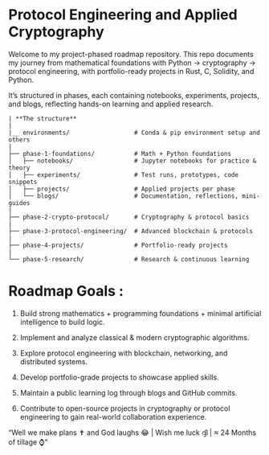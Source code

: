 # Protocol Engineering and Applied Cryptography
Welcome to my project-phased roadmap repository. This repo documents my journey from mathematical foundations with Python → cryptography → protocol engineering, with portfolio-ready projects in Rust, C, Solidity, and Python.

It’s structured in phases, each containing notebooks, experiments, projects, and blogs, reflecting hands-on learning and applied research.


```
| **The structure**
|
|__ environments/                  # Conda & pip environment setup and others
|
├── phase-1-foundations/           # Math + Python foundations
│   ├── notebooks/                 # Jupyter notebooks for practice & theory
│   ├── experiments/               # Test runs, prototypes, code snippets
│   ├── projects/                  # Applied projects per phase
│   └── blogs/                     # Documentation, reflections, mini-guides
|
├── phase-2-crypto-protocol/       # Cryptography & protocol basics
|
├── phase-3-protocol-engineering/  # Advanced blockchain & protocols
|
├── phase-4-projects/              # Portfolio-ready projects
|
└── phase-5-research/              # Research & continuous learning
```

# Roadmap Goals : 

1. Build strong mathematics + programming foundations + minimal artificial intelligence to build logic.

2. Implement and analyze classical & modern cryptographic algorithms.

3. Explore protocol engineering with blockchain, networking, and distributed systems.

4. Develop portfolio-grade projects to showcase applied skills.

5. Maintain a public learning log through blogs and GitHub commits.
   
6. Contribute to open-source projects in cryptography or protocol engineering to gain real-world collaboration  experience. 

“Well we make plans ✝️ and God laughs 😂 | Wish me luck ദ്ദി | ≈ 24 Months of tillage ⌚”
 
